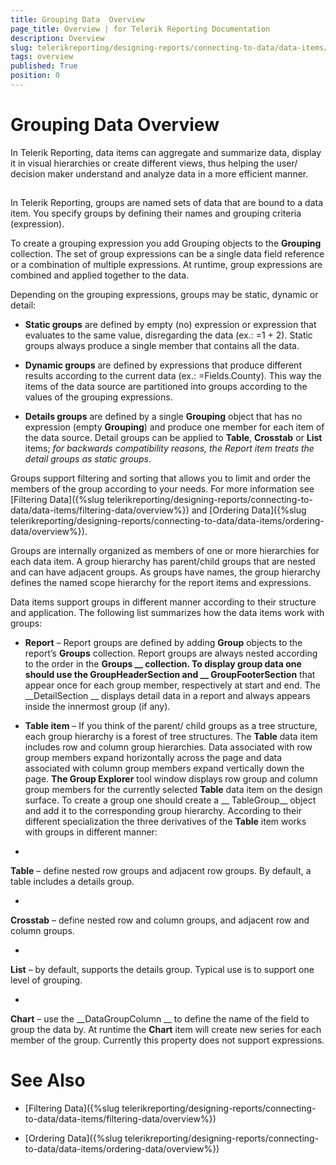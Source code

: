 ```yaml
---
title: Grouping Data  Overview
page_title: Overview | for Telerik Reporting Documentation
description: Overview
slug: telerikreporting/designing-reports/connecting-to-data/data-items/grouping-data-/overview
tags: overview
published: True
position: 0
---
```


# Grouping Data  Overview



In Telerik Reporting, data items can aggregate and summarize data, display
        it in visual hierarchies or create different views, thus helping the user/
        decision maker understand and analyze data in a more efficient manner.
      

## 

In Telerik Reporting, groups are named sets of data that are bound to
          a data item. You specify groups by defining their names and grouping
          criteria (expression).
        

To create a grouping expression you add Grouping objects to the
          __Grouping__ collection. The set of group
          expressions can be a single data field reference or a combination of
          multiple expressions. At runtime, group expressions are combined and
          applied together to the data.
        

Depending on the grouping expressions, groups may be static,
          dynamic or detail:
        

* __Static groups__ are defined by empty (no)
              expression or expression that evaluates to the same value,
              disregarding the data (ex.: =1 + 2). Static groups always produce
              a single member that contains all the data.
            

* __Dynamic groups__ are defined by expressions
              that produce different results according to the current data
              (ex.: =Fields.County). This way the items of the data source are
              partitioned into groups according to the values of the grouping
              expressions.
            

* __Details groups__ are defined by a single
              __Grouping__ object that has no expression
              (empty __Grouping__) and produce one member
              for each item of the data source. Detail groups can be applied to
              __Table__, __Crosstab__
              or __List__ items; *for backwards
              compatibility reasons, the Report item treats the detail groups as
              static groups*.
            

Groups support filtering and sorting that allows you to limit and order
          the members of the group according to your needs. For more information see
          [Filtering Data]({%slug telerikreporting/designing-reports/connecting-to-data/data-items/filtering-data/overview%}) and
          [Ordering Data]({%slug telerikreporting/designing-reports/connecting-to-data/data-items/ordering-data/overview%}).
        

Groups are internally organized as members of one or more hierarchies
          for each data item. A group hierarchy has parent/child groups that are
          nested and can have adjacent groups. As groups have names, the group
          hierarchy defines the named scope hierarchy for the report items and
          expressions.
        

Data items support groups in different manner according to their
          structure and application. The following list summarizes how the data
          items work with groups:
        

* __Report__ – Report groups are defined by
              adding __Group__ objects to the report’s
              __Groups__ collection. Report groups are
              always nested according to the order in the __Groups
              __ collection. To display group data one should use the
              __GroupHeaderSection__ and __
              GroupFooterSection__ that appear once for each group
              member, respectively at start and end. The __DetailSection
              __ displays detail data in a report and always appears
              inside the innermost group (if any).
            

* __Table item__ – If you think of the parent/
              child groups as a tree structure, each group hierarchy is a forest
              of tree structures. The __Table__ data item
              includes row and column group hierarchies. Data associated with
              row group members expand horizontally across the page and data
              associated with column group members expand vertically down the
              page. __The Group Explorer__ tool window
              displays row group and column group members for the currently
              selected __Table__ data item on the design
              surface. To create a group one should create a __
              TableGroup__ object and add it to the corresponding
              group hierarchy. According to their different specialization the
              three derivatives of the __Table__ item works
              with groups in different manner:
              

* 

__Table__ – define nested row groups
                    and adjacent row groups. By default, a table includes a
                    details group.
                  

* 

__Crosstab__ – define nested row and
                    column groups, and adjacent row and column groups.
                  

* 

__List__ – by default, supports the
                    details group. Typical use is to support one level of grouping.
                  

* 

__Chart__ – use the __DataGroupColumn
              __ to define the name of the field to group the data by.
              At runtime the __Chart__ item will create new
              series for each member of the group. Currently this property does
              not support expressions.
            

# See Also


 * [Filtering Data]({%slug telerikreporting/designing-reports/connecting-to-data/data-items/filtering-data/overview%})

 * [Ordering Data]({%slug telerikreporting/designing-reports/connecting-to-data/data-items/ordering-data/overview%})
